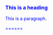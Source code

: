 <!DOCTYPE html>
<html>

<div style="color:#0000FF">
  <h3>This is a heading</h3>
  <p>This is a paragraph.</p>
  <div id="messages"
</div>

</html>
======
